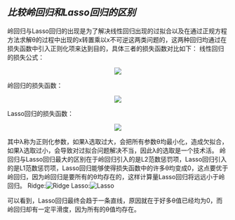 ## *比较岭回归和Lasso回归的区别*
  
岭回归与Lasso回归的出现是为了解决线性回归出现的过拟合以及在通过正规方程方法求解θ的过程中出现的x转置乘以x不可逆这两类问题的，这两种回归均通过在损失函数中引入正则化项来达到目的，具体三者的损失函数对比如下： 
线性回归的损失公式：<p align="center"><img src="https://latex.codecogs.com/gif.latex?J(&#x5C;theta)=&#x5C;frac{1}{2m}&#x5C;sum&#x5C;limits_{i=1}^n[h_&#x5C;theta(%20x^(i)%20)-y^(i)]^2"/></p>  
  
  
岭回归的损失函数：<p align="center"><img src="https://latex.codecogs.com/gif.latex?J（&#x5C;theta）=&#x5C;frac{1}{2m}&#x5C;sum&#x5C;limits_{i=1}^n[h_&#x5C;theta(%20x^(i)%20)-y^(i)]^2+&#x5C;lambda&#x5C;sum&#x5C;limits_{j=1}^n&#x5C;theta_j^2"/></p>  
  
  
Lasso回归的损失函数：<p align="center"><img src="https://latex.codecogs.com/gif.latex?J(&#x5C;theta)=&#x5C;frac{1}{2m}&#x5C;sum&#x5C;limits_{i=1}^n[h_&#x5C;theta(%20x^(i)%20)-y^(i)]^2+&#x5C;lambda&#x5C;sum&#x5C;limits_{j=1}^n|&#x5C;theta_j|"/></p>  
  
  
其中λ称为正则化参数，如果λ选取过大，会把所有参数θ均最小化，造成欠拟合，如果λ选取过小，会导致对过拟合问题解决不当，因此λ的选取是一个技术活。 
    岭回归与Lasso回归最大的区别在于岭回归引入的是L2范数惩罚项，Lasso回归引入的是L1范数惩罚项，Lasso回归能够使得损失函数中的许多θ均变成0，这点要优于岭回归，因为岭回归是要所有的θ均存在的，这样计算量Lasso回归将远远小于岭回归。 
    Ridge:![Ridge](https://img-blog.csdn.net/20170815211707575?watermark/2/text/aHR0cDovL2Jsb2cuY3Nkbi5uZXQvaHp3MTk5MjAzMjk=/font/5a6L5L2T/fontsize/400/fill/I0JBQkFCMA==/dissolve/70/gravity/SouthEast )
    Lasso:![Lasso](https://img-blog.csdn.net/20170815212210169?watermark/2/text/aHR0cDovL2Jsb2cuY3Nkbi5uZXQvaHp3MTk5MjAzMjk=/font/5a6L5L2T/fontsize/400/fill/I0JBQkFCMA==/dissolve/70/gravity/SouthEast )
  
可以看到，Lasso回归最终会趋于一条直线，原因就在于好多θ值已经均为0，而岭回归却有一定平滑度，因为所有的θ值均存在。
  